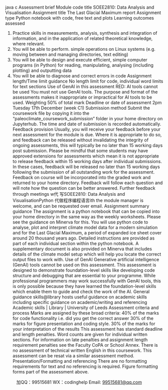 java c
Assessment brief 
Module code  title
SOEE2810: Data Analysis and Visualisation
Assignment title 
The Last Glacial Maximum report
Assignment type 
Python notebook with code, free text and plots
Learning outcomes assessed 
1. Practice skills in measurements, analysis, synthesis and integration of information, and in the application of related theoretical knowledge, where relevant.
3. You will be able to perform. simple operations on Linux systems (e.g. moving between and managing directories, text editing)
4. You will be able to design and execute efficient, simple computer programs (in Python) for reading, manipulating, analysing (including plotting) and outputting data
5. You will be able to diagnose and correct errors in code
Assignment length/Time limit guidance 
No length limit for code, individual word limits for text sections
Use of GenAI in this assessment 
RED: AI tools cannot be used You must not use GenAI tools. The purpose and format of the assessments makes it inappropriate or impractical for AI tools to be used.
Weighting 
50% of total mark
Deadline or date of assessment 
2pm Tuesday 17th December (week C1)
Submission method 
Submit the coursework file by copying it into the “paleoclimate_coursework_submission” folder in your home directory on Jupyterhub. The time and date of submission is recorded automatically.
Feedback provision 
Usually, you will receive your feedback before your next assessment for the module is due. Where it is appropriate to do so, and feedback can be released without invalidating the integrity of ongoing assessments, this will typically be no later than 15 working days post submission. Please be mindful that some students may have approved extensions for assessments which mean it is not appropriate to release feedback within 15 working days after individual submissions. In these cases, feedback will be released no later than 15 working days following the submission of all outstanding work for the assessment. Feedback on course will be incorporated into the graded work and returned to your home directory. Feedback will follow each question and will note how the question can be better answered. Further feedback through meetings w代 写SOEE2810: Data Analysis and VisualisationPython
代做程序编程语言ith the module manager is welcome, and can be requested over email.
Assignment summary guidance 
The assignment is a python notebook that can be copied into your home directory in the same way as the weekly worksheets. Please see the guidance on Minerva for this. You will use python code to analyse, plot and interpret climate model data for a modern simulation and for the Last Glacial Maximum, a period of expanded ice sheet cover around 20 thousand years ago. Detailed instructions are provided as part of each individual section within the python notebook. A supplementary document is also provided on Minerva that includes details of the climate model setup which will help you locate the correct output files to work with.
Use of GenAI 
Generative artificial intelligence (GenAI) tools cannot be used on this assessment. This assessment is designed to demonstrate foundation-level skills like developing code structure and debugging that are essential to your programme. While professional programmers may work successfully with GenAI tools, this is only possible because they have learned the foundation-level skills which enable them to guide and check the work of the AI.
General guidance 
skills@library hosts useful guidance on academic skills including specific guidance on academic/writing and referencing Academic skills | Library | University of Leeds
Assessment criteria and process 
Marks are assigned by these broad criteria:
40% of the marks for code functionality i.e. did you get the correct answer
30% of the marks for figure presentation and coding style.
30% of the marks for your interpretation of the results
This assessment has standard deadline and length penalties. Word counts are given for individual written sections. For information on late penalties and assignment length requirement penalties see the Faculty CoPA or School Annex.
There is no assessment of technical written English in this coursework.
This assessment can be resat via a similar assessment method.
Presentation/Formatting and referencing 
There are no formatting requirements for text and no referencing is required. Figure formatting forms part of the assessment above.



         
加QQ：99515681  WX：codinghelp  Email: 99515681@qq.com

